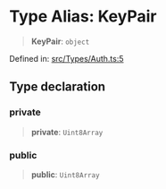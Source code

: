# Type Alias: KeyPair

> **KeyPair**: `object`

Defined in: [src/Types/Auth.ts:5](https://github.com/Fokusdotid/bail/blob/3bd64a6fd6e8fc52d3ec9ba842534bed26103555/src/Types/Auth.ts#L5)

## Type declaration

### private

> **private**: `Uint8Array`

### public

> **public**: `Uint8Array`
